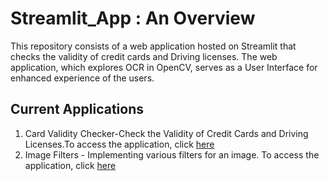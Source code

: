 # Streamlit_App : An Overview

This repository consists of a web application hosted on Streamlit that checks the validity of credit cards and Driving licenses. The web application, which explores OCR in OpenCV, serves as a User Interface for enhanced experience of the users.

## Current Applications

1. Card Validity Checker-Check the Validity of Credit Cards and Driving Licenses.To access the application, click [here](https://card-validity-check.streamlit.app/)
2. Image Filters - Implementing various filters for an image. To access the application, click [here](https://filtersforimages.streamlit.app/Filters)
